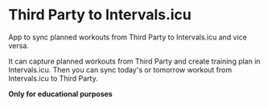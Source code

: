 # Third Party to Intervals.icu

App to sync planned workouts from Third Party to Intervals.icu and vice versa.

It can capture planned workouts from Third Party and create training plan in Intervals.icu.
Then you can sync today's or tomorrow workout from Intervals.icu to Third Party.

**Only for educational purposes**
